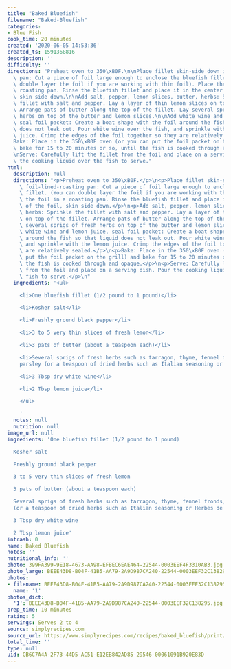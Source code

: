 ```yaml
---
title: "Baked Bluefish"
filename: "Baked-Bluefish"
categories:
- Blue Fish
cook_time: 20 minutes
created: '2020-06-05 14:53:36'
created_ts: 1591368816
description: ''
difficulty: ''
directions: "Preheat oven to 350\xB0F.\n\nPlace fillet skin-side down in foil-lined-roasting\
  \ pan: Cut a piece of foil large enough to enclose the bluefish fillet. (You can\
  \ double layer the foil if you are working with thin foil). Place the foil in a\
  \ roasting pan. Rinse the bluefish fillet and place it in the center of the foil,\
  \ skin side down.\n\nAdd salt, pepper, lemon slices, butter, herbs: Sprinkle the\
  \ fillet with salt and pepper. Lay a layer of thin lemon slices on top of the fillet.\
  \ Arrange pats of butter along the top of the fillet. Lay several sprigs of fresh\
  \ herbs on top of the butter and lemon slices.\n\nAdd white wine and lemon juice,\
  \ seal foil packet: Create a boat shape with the foil around the fish so that liquid\
  \ does not leak out. Pour white wine over the fish, and sprinkle with the lemon\
  \ juice. Crimp the edges of the foil together so they are relatively sealed.\n\n\
  Bake: Place in the 350\xB0F oven (or you can put the foil packet on the grill) and\
  \ bake for 15 to 20 minutes or so, until the fish is cooked through and opaque.\n\
  \nServe: Carefully lift the fillet from the foil and place on a serving dish. Pour\
  \ the cooking liquid over the fish to serve."
html:
  description: null
  directions: "<p>Preheat oven to 350\xB0F.</p>\n<p>Place fillet skin-side down in\
    \ foil-lined-roasting pan: Cut a piece of foil large enough to enclose the bluefish\
    \ fillet. (You can double layer the foil if you are working with thin foil). Place\
    \ the foil in a roasting pan. Rinse the bluefish fillet and place it in the center\
    \ of the foil, skin side down.</p>\n<p>Add salt, pepper, lemon slices, butter,\
    \ herbs: Sprinkle the fillet with salt and pepper. Lay a layer of thin lemon slices\
    \ on top of the fillet. Arrange pats of butter along the top of the fillet. Lay\
    \ several sprigs of fresh herbs on top of the butter and lemon slices.</p>\n<p>Add\
    \ white wine and lemon juice, seal foil packet: Create a boat shape with the foil\
    \ around the fish so that liquid does not leak out. Pour white wine over the fish,\
    \ and sprinkle with the lemon juice. Crimp the edges of the foil together so they\
    \ are relatively sealed.</p>\n<p>Bake: Place in the 350\xB0F oven (or you can\
    \ put the foil packet on the grill) and bake for 15 to 20 minutes or so, until\
    \ the fish is cooked through and opaque.</p>\n<p>Serve: Carefully lift the fillet\
    \ from the foil and place on a serving dish. Pour the cooking liquid over the\
    \ fish to serve.</p>\n"
  ingredients: '<ul>

    <li>One bluefish fillet (1/2 pound to 1 pound)</li>

    <li>Kosher salt</li>

    <li>Freshly ground black pepper</li>

    <li>3 to 5 very thin slices of fresh lemon</li>

    <li>3 pats of butter (about a teaspoon each)</li>

    <li>Several sprigs of fresh herbs such as tarragon, thyme, fennel fronds, and/or
    parsley (or a teaspoon of dried herbs such as Italian seasoning or Herbes de Provence)</li>

    <li>3 Tbsp dry white wine</li>

    <li>2 Tbsp lemon juice</li>

    </ul>

    '
  notes: null
  nutrition: null
image_url: null
ingredients: 'One bluefish fillet (1/2 pound to 1 pound)

  Kosher salt

  Freshly ground black pepper

  3 to 5 very thin slices of fresh lemon

  3 pats of butter (about a teaspoon each)

  Several sprigs of fresh herbs such as tarragon, thyme, fennel fronds, and/or parsley
  (or a teaspoon of dried herbs such as Italian seasoning or Herbes de Provence)

  3 Tbsp dry white wine

  2 Tbsp lemon juice'
intrash: 0
name: Baked Bluefish
notes: ''
nutritional_info: ''
photo: 399FA399-9E18-4673-AA98-EFBEC6EAE464-22544-0003EEF4F3310AB3.jpg
photo_large: BEEE43D8-B04F-41B5-AA79-2A9D987CA240-22544-0003EEF32C138295.jpg
photos:
- filename: BEEE43D8-B04F-41B5-AA79-2A9D987CA240-22544-0003EEF32C138295.jpg
  name: '1'
photos_dict:
  '1': BEEE43D8-B04F-41B5-AA79-2A9D987CA240-22544-0003EEF32C138295.jpg
prep_time: 10 minutes
rating: 5
servings: Serves 2 to 4
source: simplyrecipes.com
source_url: https://www.simplyrecipes.com/recipes/baked_bluefish/print/
total_time: ''
type: null
uid: CB6C7A4A-2F73-44D5-AC51-E12EB842AD85-29546-00061091B920E83D
---
```

